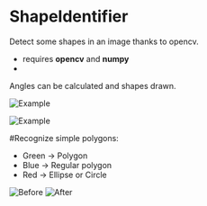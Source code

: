 # ShapeIdentifier
Detect some shapes in an image thanks to opencv.
  - requires **opencv** and **numpy**
  - 
Angles can be calculated and shapes drawn.

![Example](http://i.imgur.com/9q7YBoH.png)

![Example](http://i.imgur.com/9EfnzXz.png)

#Recognize simple polygons:

  - Green -> Polygon
  - Blue  -> Regular polygon
  - Red   -> Ellipse or Circle

![Before](http://i.imgur.com/z2t854x.png)
![After](http://i.imgur.com/0zZua7Q.png)

